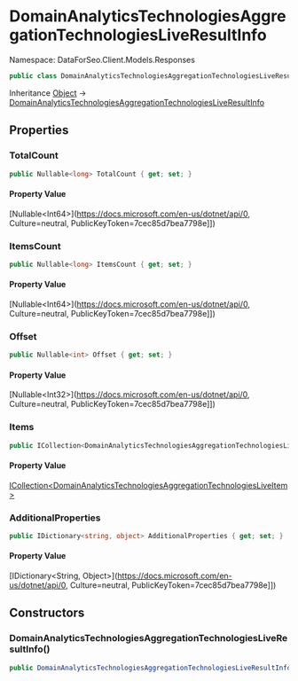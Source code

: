 # DomainAnalyticsTechnologiesAggregationTechnologiesLiveResultInfo

Namespace: DataForSeo.Client.Models.Responses

```csharp
public class DomainAnalyticsTechnologiesAggregationTechnologiesLiveResultInfo
```

Inheritance [Object](https://docs.microsoft.com/en-us/dotnet/api/Object) → [DomainAnalyticsTechnologiesAggregationTechnologiesLiveResultInfo](./DomainAnalyticsTechnologiesAggregationTechnologiesLiveResultInfo.md)

## Properties

### **TotalCount**

```csharp
public Nullable<long> TotalCount { get; set; }
```

#### Property Value

[Nullable&lt;Int64&gt;](https://docs.microsoft.com/en-us/dotnet/api/0, Culture=neutral, PublicKeyToken=7cec85d7bea7798e]])<br>

### **ItemsCount**

```csharp
public Nullable<long> ItemsCount { get; set; }
```

#### Property Value

[Nullable&lt;Int64&gt;](https://docs.microsoft.com/en-us/dotnet/api/0, Culture=neutral, PublicKeyToken=7cec85d7bea7798e]])<br>

### **Offset**

```csharp
public Nullable<int> Offset { get; set; }
```

#### Property Value

[Nullable&lt;Int32&gt;](https://docs.microsoft.com/en-us/dotnet/api/0, Culture=neutral, PublicKeyToken=7cec85d7bea7798e]])<br>

### **Items**

```csharp
public ICollection<DomainAnalyticsTechnologiesAggregationTechnologiesLiveItem> Items { get; set; }
```

#### Property Value

[ICollection&lt;DomainAnalyticsTechnologiesAggregationTechnologiesLiveItem&gt;](./DomainAnalyticsTechnologiesAggregationTechnologiesLiveItem.md)<br>

### **AdditionalProperties**

```csharp
public IDictionary<string, object> AdditionalProperties { get; set; }
```

#### Property Value

[IDictionary&lt;String, Object&gt;](https://docs.microsoft.com/en-us/dotnet/api/0, Culture=neutral, PublicKeyToken=7cec85d7bea7798e]])<br>

## Constructors

### **DomainAnalyticsTechnologiesAggregationTechnologiesLiveResultInfo()**

```csharp
public DomainAnalyticsTechnologiesAggregationTechnologiesLiveResultInfo()
```
